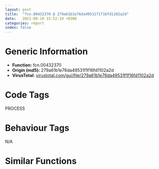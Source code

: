 ```yaml
---
layout: post
title:  "fcn.00432370 @ 279a61b1e76da49531f1f16fd1102a2d"
date:   2021-09-10 15:52:19 +0300
categories: report
index: false
---
```


# Generic Information
- **Function:** fcn.00432370
- **Origin (md5):** 279a61b1e76da49531f1f16fd1102a2d
- **VirusTotal:** [virustotal.com/gui/file/279a61b1e76da49531f1f16fd1102a2d][virustotal_ref]

# Code Tags
<span class="tag" id="PROCESS">PROCESS</span>


# Behaviour Tags
<span class="bhv-tag" id="na">N/A</span>

# Similar Functions
<script type="text/javascript" src="https://www.gstatic.com/charts/loader.js"></script>
<script type="text/javascript">

    google.charts.load('current', {'packages':['corechart']});
    google.charts.setOnLoadCallback(drawChart);

    function drawChart() {
    var data = new google.visualization.DataTable();
        data.addColumn('number', 'X');
        data.addColumn('number', 'Y');
        data.addColumn({type: 'string', role: 'tooltip', 'p': {'html': true}});
        data.addColumn({'type': 'string', 'role': 'style'});
        
        data.addRows([
    [0, 0, '<b><a href="/report/fcn.00432370@279a61b1e76da49531f1f16fd1102a2d">fcn.00432370</a><br>@279a61b1e76da49531f1f16fd1102a2d</b><br>push ebp<br>mov ebp, esp<br>push 0xffffffffffffffff<br>push 0x4f01d8<br>mov eax, dword<br>push eax<br>sub esp, 0x30<br>mov eax, dword[0x53ebd0]<br>xor eax, ebp<br>push eax<br>lea eax, [ebp-0xc]<br>mov dword<br>push str.SYSTEM<br>call dword[sym.imp.KERNEL32.dll_GetCurrentProcess]<br>sub esp, 0x1c<br>mov ecx, esp<br>mov dword[ebp-0x14], esp<br>push eax<br>push ecx<br>call fcn.004324c0<br>add esp, 8<br>mov dword[ebp-0x34], eax<br>lea edx, [ebp-0x30]<br>push edx<br>call fcn.00432410<br>add esp, 0x20<br>mov dword[ebp-0x38], eax<br>mov eax, dword[ebp-0x38]<br>mov dword[ebp-0x3c], eax<br>mov dword[ebp-4], 0<br>mov ecx, dword[ebp-0x3c]<br>push ecx<br>call fcn.0041a4c0<br>add esp, 8<br>mov byte[ebp-0xd], al<br>mov dword[ebp-4], 0xffffffff<br>lea ecx, [ebp-0x30]<br>call fcn.00401360<br>mov al, byte[ebp-0xd]<br>mov ecx, dword[ebp-0xc]<br>mov dword<br>pop ecx<br>mov esp, ebp<br>pop ebp<br>ret <br><eoc> ', 'point { fill-color: #e0440e; }'],

        ]);

    var options = {
        title: 'Similarity Plot',
        legend: 'none',
        colors: ['#dedbd9', '#e6693e', '#ec8f6e', '#f3b49f', '#f6c7b6'],
        tooltip: {isHtml: true, trigger: 'both'},
        explorer: {
        actions: ["dragToZoom", "rightClickToReset"],
        },
        chartArea: {
        width: '80%',
        height: '80%'
        },
        width: '100%',
        height: '100%'
    };

    var chart = new google.visualization.ScatterChart(document.getElementById('chart_div'));

    chart.draw(data, options);
    }
    
</script>


<div id="chart_div" style="width: 100%px; height: 100%;"></div>

# Disassembled Code
{% highlight nasm %}

push ebp
mov ebp, esp
push 0xffffffffffffffff
push 0x4f01d8
mov eax, dword
push eax
sub esp, 0x30
mov eax, dword[0x53ebd0]
xor eax, ebp
push eax
lea eax, [ebp-0xc]
mov dword
push str.SYSTEM
call dword[sym.imp.KERNEL32.dll_GetCurrentProcess]
sub esp, 0x1c
mov ecx, esp
mov dword[ebp-0x14], esp
push eax
push ecx
call fcn.004324c0
add esp, 8
mov dword[ebp-0x34], eax
lea edx, [ebp-0x30]
push edx
call fcn.00432410
add esp, 0x20
mov dword[ebp-0x38], eax
mov eax, dword[ebp-0x38]
mov dword[ebp-0x3c], eax
mov dword[ebp-4], 0
mov ecx, dword[ebp-0x3c]
push ecx
call fcn.0041a4c0
add esp, 8
mov byte[ebp-0xd], al
mov dword[ebp-4], 0xffffffff
lea ecx, [ebp-0x30]
call fcn.00401360
mov al, byte[ebp-0xd]
mov ecx, dword[ebp-0xc]
mov dword
pop ecx
mov esp, ebp
pop ebp
ret

{% endhighlight %}

[virustotal_ref]: https://www.virustotal.com/gui/file/279a61b1e76da49531f1f16fd1102a2d